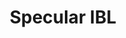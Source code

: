 ---
  permalink: "docs/ibl-specular-radiance.html"
  permalinkBypassOutputDir: true
  layout: template.pug
  title: 'Specular IBL'
  id: 'ibl-specular-radiance'
  description: ''
---